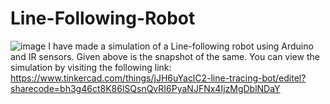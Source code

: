 # Line-Following-Robot
![image](https://github.com/gurjarpravin4/Line-Following-Robot/assets/89782460/53606d30-a882-4ca7-a470-7edb395b2678)
I have made a simulation of a Line-following robot using Arduino and IR sensors. 
Given above is the snapshot of the same.
You can view the simulation by visiting the following link: 
https://www.tinkercad.com/things/jJH6uYaclC2-line-tracing-bot/editel?sharecode=bh3g46ct8K86lSQsnQvRI6PyaNJFNx4IjzMgDblNDaY

